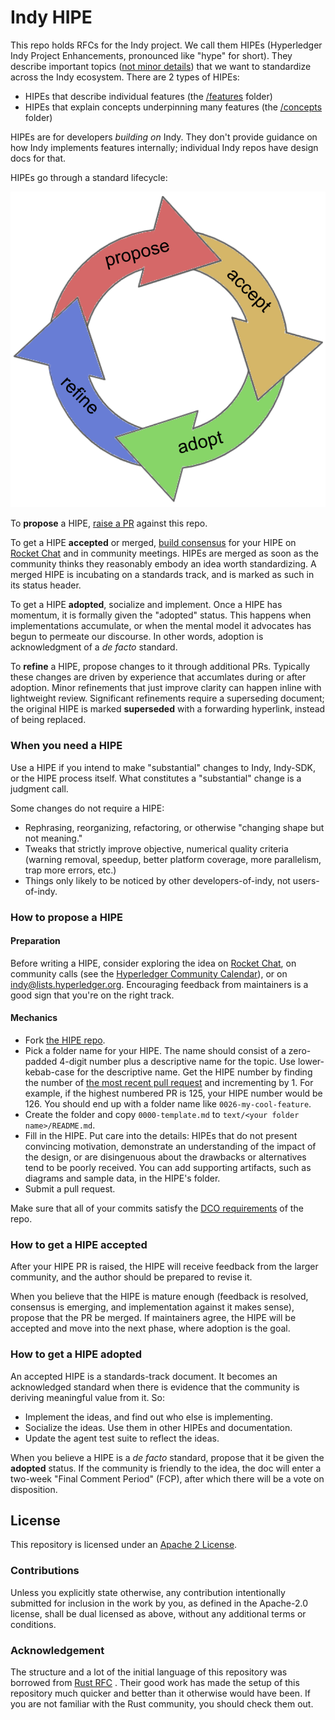 # Indy HIPE

This repo holds RFCs for the Indy project. We call them HIPEs (Hyperledger Indy
Project Enhancements, pronounced like "hype" for short). They describe important
topics ([not minor details](#when-you-need-a-hipe)) that we want to
standardize across the Indy ecosystem. There are 2 types of HIPEs:

* HIPEs that describe individual features (the [/features](./features) folder)
* HIPEs that explain concepts underpinning many features (the [/concepts](./concepts) folder)

HIPEs are for developers *building on* Indy. They don't provide guidance on how
Indy implements features internally; individual Indy repos have
design docs for that. 

HIPEs go through a standard lifecycle:

![lifecycle](lifecycle.png)

To __propose__ a HIPE, [raise a PR](#how-to-propose-a-HIPE) against this repo.

To get a HIPE __accepted__ or merged, [build consensus](#how-to-get-a-HIPE-accepted)
for your HIPE on [Rocket Chat](http://chat.hyperledger.org/#indy-agent) and in community meetings. HIPEs are merged as soon as the community
thinks they reasonably embody an idea worth standardizing. A merged
HIPE is incubating on a standards track, and is marked as such in its
status header.

To get a HIPE __adopted__, socialize and implement. Once a HIPE has momentum,
it is formally given the "adopted" status. This happens when implementations
accumulate, or when the mental model it advocates has begun to permeate our
discourse. In other words, adoption is acknowledgment of a _de facto_
standard.

To __refine__ a HIPE, propose changes to it through additional PRs. Typically
these changes are driven by experience that accumlates during or after adoption.
Minor refinements that just improve clarity can happen inline with lightweight
review. Significant refinements require a superseding document; the original HIPE is
marked __superseded__ with a forwarding hyperlink, instead of being replaced.

### When you need a HIPE

Use a HIPE if you intend to make "substantial" changes to
Indy, Indy-SDK, or the HIPE process itself. What constitutes a
"substantial" change is a judgment call.

Some changes do not require a HIPE:

- Rephrasing, reorganizing, refactoring, or otherwise "changing shape but
not meaning."
- Tweaks that strictly improve objective, numerical quality criteria
(warning removal, speedup, better platform coverage, more parallelism, trap
more errors, etc.)
- Things only likely to be noticed by other developers-of-indy,
not users-of-indy.
    
### How to propose a HIPE

#### Preparation

Before writing a HIPE, consider exploring the idea on [Rocket Chat](
http://chat.hyperledger.org/#indy-agent), on community calls (see the 
[Hyperledger Community Calendar](
https://wiki.hyperledger.org/community/calendar-public-meetings)),
or on [indy@lists.hyperledger.org](
mailto:indy@lists.hyperledger.org). Encouraging feedback from maintainers
is a good sign that you're on the right track.

#### Mechanics

  - Fork [the HIPE repo](https://github.com/hyperledger/indy-hipe).
  - Pick a folder name for your HIPE. The name should consist of a zero-padded
    4-digit number plus a descriptive name for the topic. Use lower-kebab-case
    for the descriptive name. Get the HIPE number by finding the number
    of [the most recent pull request](https://github.com/hyperledger/indy-hipe/pulls)
    and incrementing by 1. For example, if the highest numbered PR is 125, your
    HIPE number would be 126. You should end up with a folder name like
    `0026-my-cool-feature`.
  - Create the folder and copy `0000-template.md` to `text/<your folder name>/README.md`.
  - Fill in the HIPE. Put care into the details: HIPEs that do not present
    convincing motivation, demonstrate an understanding of the impact of the
    design, or are disingenuous about the drawbacks or alternatives tend to be
    poorly received. You can add supporting artifacts, such as diagrams and sample
    data, in the HIPE's folder.
  - Submit a pull request.
  
Make sure that all of your commits satisfy the [DCO requirements](
https://github.com/probot/dco#how-it-works) of the repo.
  
### How to get a HIPE accepted

After your HIPE PR is raised, the HIPE will receive feedback from the larger
community, and the author should be prepared to revise it.

When you believe that the HIPE is mature enough (feedback is resolved,
consensus is emerging, and implementation against it makes sense), propose
that the PR be merged. If maintainers agree, the HIPE will be 
accepted and move into the next phase, where adoption is the goal.

### How to get a HIPE adopted
 
An accepted HIPE is a standards-track document. It becomes an acknowledged
standard when there is evidence that the community is deriving meaningful
value from it. So:

- Implement the ideas, and find out who else is implementing.
- Socialize the ideas. Use them in other HIPEs and documentation.
- Update the agent test suite to reflect the ideas.

When you believe a HIPE is a _de facto_ standard, propose that it be given
the __adopted__ status. If the community is friendly to the idea, the doc
will enter a two-week "Final Comment Period" (FCP), after which there will
be a vote on disposition.

## License
[License]: #license

This repository is licensed under an [Apache 2 License](LICENSE).

### Contributions

Unless you explicitly state otherwise, any contribution intentionally submitted
for inclusion in the work by you, as defined in the Apache-2.0 license, shall be
dual licensed as above, without any additional terms or conditions.

### Acknowledgement

The structure and a lot of the initial language of this repository was borrowed from [Rust RFC](https://github.com/rust-lang/rfcs) .
Their good work has made the setup of this repository much quicker and better than it otherwise would have been.
If you are not familiar with the Rust community, you should check them out.